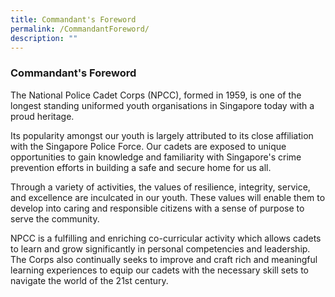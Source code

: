 ```yaml
---
title: Commandant's Foreword
permalink: /CommandantForeword/
description: ""
---
```

### Commandant's Foreword

The National Police Cadet Corps (NPCC), formed in 1959, is one of the longest standing uniformed youth organisations in Singapore today with a proud heritage.

Its popularity amongst our youth is largely attributed to its close affiliation with the Singapore Police Force. Our cadets are exposed to unique opportunities to gain knowledge and familiarity with Singapore's crime prevention efforts in building a safe and secure home for us all.

Through a variety of activities, the values of resilience, integrity, service, and excellence are inculcated in our youth. These values will enable them to develop into caring and responsible citizens with a sense of purpose to serve the community.

NPCC is a fulfilling and enriching co-curricular activity which allows cadets to learn and grow significantly in personal competencies and leadership. The Corps also continually seeks to improve and craft rich and meaningful learning experiences to equip our cadets with the necessary skill sets to navigate the world of the 21st century.